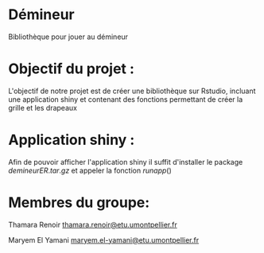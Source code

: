 # Démineur
Bibliothèque pour jouer au démineur
# Objectif du projet :
L'objectif de notre projet est de créer une bibliothèque sur Rstudio, incluant une application shiny et contenant des fonctions permettant de créer la grille et les drapeaux 


# Application shiny :

Afin de pouvoir afficher l'application shiny il suffit d'installer le package $demineurER.tar.gz$ et appeler la fonction $runapp()$




# Membres du groupe:

Thamara Renoir  thamara.renoir@etu.umontpellier.fr

Maryem El Yamani  maryem.el-yamani@etu.umontpellier.fr
